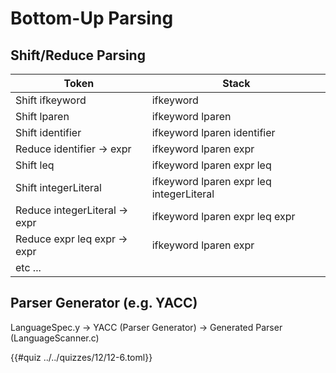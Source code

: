 # Bottom-Up Parsing

## Shift/Reduce Parsing

| Token | Stack |
| -- | -- |
| Shift ifkeyword | ifkeyword |
| Shift lparen | ifkeyword lparen |
| Shift identifier | ifkeyword lparen identifier |
| Reduce identifier -> expr | ifkeyword lparen expr |
| Shift leq | ifkeyword lparen expr leq |
| Shift integerLiteral | ifkeyword lparen expr leq integerLiteral |
| Reduce integerLiteral -> expr | ifkeyword lparen expr leq expr |
| Reduce expr leq expr -> expr | ifkeyword lparen expr |
| etc ... | |

## Parser Generator (e.g. YACC)
LanguageSpec.y -> YACC (Parser Generator) -> Generated Parser (LanguageScanner.c)

{{#quiz ../../quizzes/12/12-6.toml}}
